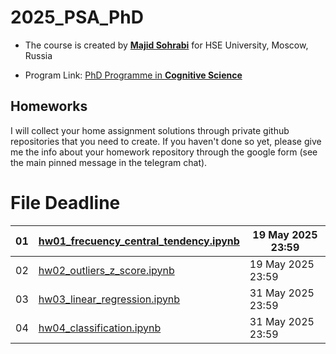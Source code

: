 # 2025_PSA_PhD

- The course is created by [**Majid Sohrabi**](https://www.hse.ru/en/org/persons/401648437) for HSE University, Moscow, Russia

- Program Link: [PhD Programme in **Cognitive Science**](https://aspirantura.hse.ru/cogito/)

## Homeworks

I will collect your home assignment solutions through private github repositories that you need to create. If you haven't done so yet, please give me the info about your homework repository through the google form (see the main pinned message in the telegram chat).


#	File	Deadline

| 01 | [hw01_frecuency_central_tendency.ipynb](00-Homework/hw01_frecuency_central_tendency.ipynb) | 19 May 2025 23:59  |
| -- | ------------------------| ------- |
| 02 | [hw02_outliers_z_score.ipynb](00-Homework/hw02_outliers_z_score.ipynb) | 19 May 2025 23:59 |
| 03 | [hw03_linear_regression.ipynb](00-Homework/hw03_linear_regression.ipynb) | 31 May 2025 23:59 |
| 04 | [hw04_classification.ipynb](00-Homework/hw04_classification.ipynb) | 31 May 2025 23:59 |
